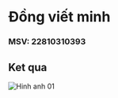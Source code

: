 # Đồng viết minh
### MSV: 22810310393
## Ket qua

![Hinh anh 01]([screenshot_1.png](https://scontent.xx.fbcdn.net/v/t1.15752-9/470058489_8772497399546353_4660512752470252031_n.jpg?stp=dst-jpg_p480x480_tt6&_nc_cat=106&ccb=1-7&_nc_sid=0024fc&_nc_eui2=AeF4WQJKnq6CEdWmU_UBE5IkzDY5hMwnPVHMNjmEzCc9UQN_iiO_KQGwfwMbV6Sw3bk8MsXzPs0SWhfGVzS4HQwC&_nc_ohc=lVYipYWDuzwQ7kNvgG9jswl&_nc_ad=z-m&_nc_cid=0&_nc_zt=23&_nc_ht=scontent.xx&oh=03_Q7cD1gE0l1VUjs7ZOzTyZ4MhOlQWlYbB-SOHKZYw4bthiPTxaQ&oe=67A40DCD))

